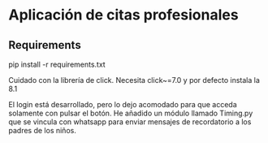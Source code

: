 # Aplicación de citas profesionales


## Requirements
pip install -r requirements.txt

Cuidado con la librería de click. Necesita click~=7.0 y por defecto instala la 8.1

El login está desarrollado, pero lo dejo acomodado para que acceda solamente con pulsar el botón.
He añadido un módulo llamado Timing.py que se vincula con whatsapp para enviar mensajes de recordatorio a los padres de los niños.  

